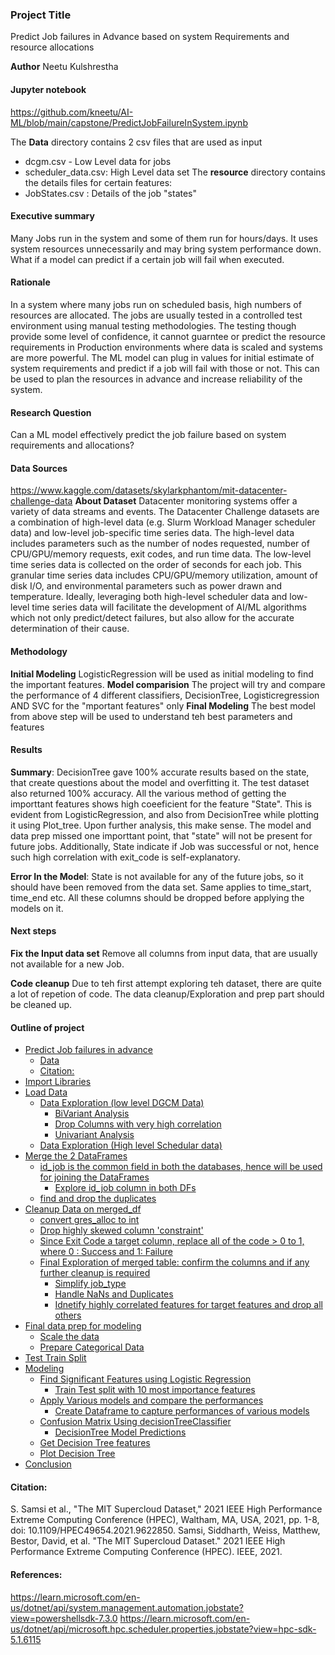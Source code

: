 ### Project Title
Predict Job failures in Advance based on system Requirements and resource allocations

**Author**
Neetu Kulshrestha

#### Jupyter notebook

https://github.com/kneetu/AI-ML/blob/main/capstone/PredictJobFailureInSystem.ipynb

The **Data** directory contains 2 csv files that are used as input
- dcgm.csv - Low Level data for jobs
- scheduler_data.csv: High Level data set 
The **resource** directory contains the details files for certain features:
- JobStates.csv : Details of the job "states"

#### Executive summary
Many Jobs run in the system and some of them run for hours/days. It uses system resources unnecessarily and may bring system performance down. What if a model can predict if a certain job will fail when executed. 

#### Rationale
In a system where many jobs run on scheduled basis, high numbers of resources are allocated. The jobs are usually tested in a controlled test environment using manual testing methodologies. The testing though provide some level of confidence, it cannot guarntee or predict the resource requirements in Production environments where data is scaled and systems are more powerful.
The ML model can plug in values for initial estimate of system requirements and predict if a job will fail with those or not. This can be used to plan the resources in advance and increase reliability of the system.

#### Research Question
Can a ML model effectively predict the job failure based on system requirements and allocations?

#### Data Sources
https://www.kaggle.com/datasets/skylarkphantom/mit-datacenter-challenge-data
**About Dataset** Datacenter monitoring systems offer a variety of data streams and events. The Datacenter Challenge datasets are a combination of high-level data (e.g. Slurm Workload Manager scheduler data) and low-level job-specific time series data. The high-level data includes parameters such as the number of nodes requested, number of CPU/GPU/memory requests, exit codes, and run time data. The low-level time series data is collected on the order of seconds for each job. This granular time series data includes CPU/GPU/memory utilization, amount of disk I/O, and environmental parameters such as power drawn and temperature. Ideally, leveraging both high-level scheduler data and low-level time series data will facilitate the development of AI/ML algorithms which not only predict/detect failures, but also allow for the accurate determination of their cause.

#### Methodology
**Initial Modeling**
LogisticRegression will be used as initial modeling to find the important features. 
**Model comparision**
The project will try and compare the performance of 4 different classifiers, DecisionTree, Logisticregression AND SVC for the "mportant features" only
**Final Modeling**
The best model from above step will be used to understand teh best parameters and features

#### Results
**Summary**: DecisionTree gave 100% accurate results based on the state, that create questions about the model and overfitting it. The test dataset also returned 100% accuracy. All the various method of getting the importtant features shows high coeeficient for the feature "State". This is evident from LogisticRegression, and also from DecisionTree while plotting it using Plot_tree.
Upon further analysis, this make sense. The model and data prep missed one importtant point, that "state" will not be present for future jobs. Additionally, State indicate if Job was successful or not, hence such high correlation with exit_code is self-explanatory.

**Error In the Model**:  State is not available for any of the future jobs, so it should have been removed from the data set. Same applies to time_start, time_end etc. All these columns should be dropped before applying the models on it. 

#### Next steps
**Fix the Input data set**
Remove all columns from input data, that are usually not available for a new Job.

**Code cleanup**
Due to teh first attempt exploring teh dataset, there are quite a lot of repetion of code. The data cleanup/Exploration and prep part should be cleaned up.

#### Outline of project
- [Predict Job failures in advance](#Predict-Job-failures-in-advance)
  - [Data](#Data)
  - [Citation:](#Citation:)
- [Import Libraries](#Import-Libraries)
- [Load Data](#Load-Data)
    - [Data Exploration (low level DGCM Data)](#Data-Exploration-(low-level-DGCM-Data))
      - [BiVariant Analysis](#BiVariant-Analysis)
      - [Drop Columns with very high correlation](#Drop-Columns-with-very-high-correlation)
      - [Univariant Analysis](#Univariant-Analysis)
  - [Data Exploration (High level Schedular data)](#Data-Exploration-(High-level-Schedular-data))
- [Merge the 2 DataFrames](#Merge-the-2-DataFrames)
  - [id_job is the common field in both the databases, hence will be used for joining the DataFrames](#id_job-is-the-common-field-in-both-the-databases,-hence-will-be-used-for-joining-the-DataFrames)
    - [Explore id_job column in both DFs](#Explore-id_job-column-in-both-DFs)
  - [find and drop the duplicates](#find-and-drop-the-duplicates)
- [Cleanup Data on merged_df](#Cleanup-Data-on-merged_df)
    - [convert gres_alloc to int](#convert-gres_alloc-to-int)
    - [Drop highly skewed column 'constraint'](#Drop-highly-skewed-column-'constraint')
    - [Since Exit Code a target column, replace all of the code > 0 to 1, where 0 : Success and 1: Failure](#Since-Exit-Code-a-target-column,-replace-all-of-the-code->-0-to-1,-where-0-:-Success-and-1:-Failure)
  - [Final Exploration of merged table: confirm the columns and if any further cleanup is required](#Final-Exploration-of-merged-table:-confirm-the-columns-and-if-any-further-cleanup-is-required)
    - [Simplify job_type](#Simplify-job_type)
    - [Handle NaNs and Duplicates](#Handle-NaNs-and-Duplicates)
    - [Idnetify highly correlated features for target features and drop all others](#Idnetify-highly-correlated-features-for-target-features-and-drop-all-others)
- [Final data prep for modeling](#Final-data-prep-for-modeling)
  - [Scale the data](#Scale-the-data)
  - [Prepare Categorical Data](#Prepare-Categorical-Data)
- [Test Train Split](#Test-Train-Split)
- [Modeling](#Modeling)
  - [Find Significant Features using Logistic Regression](#Find-Significant-Features-using-Logistic-Regression)
    - [Train Test split with 10 most importance features](#Train-Test-split-with-10-most-importance-features)
  - [Apply Various models and compare the performances](#Apply-Various-models-and-compare-the-performances)
    - [Create Dataframe to capture performances of various models](#Create-Dataframe-to-capture-performances-of-various-models)
  - [Confusion Matrix Using decisionTreeClassifier](#Confusion-Matrix-Using-decisionTreeClassifier)
    - [DecisionTree Model Predictions](#DecisionTree-Model-Predictions)
  - [Get Decision Tree features](#Get-Decision-Tree-features)
  - [Plot Decision Tree](#Plot-Decision-Tree)
- [Conclusion](#Conclusion)


#### 
#### Citation:
S. Samsi et al., "The MIT Supercloud Dataset," 2021 IEEE High Performance Extreme Computing Conference (HPEC), Waltham, MA, USA, 2021, pp. 1-8, doi: 10.1109/HPEC49654.2021.9622850. Samsi, Siddharth, Weiss, Matthew, Bestor, David, et al. "The MIT Supercloud Dataset." 2021 IEEE High Performance Extreme Computing Conference (HPEC). IEEE, 2021.

#### References:
https://learn.microsoft.com/en-us/dotnet/api/system.management.automation.jobstate?view=powershellsdk-7.3.0
https://learn.microsoft.com/en-us/dotnet/api/microsoft.hpc.scheduler.properties.jobstate?view=hpc-sdk-5.1.6115
 


